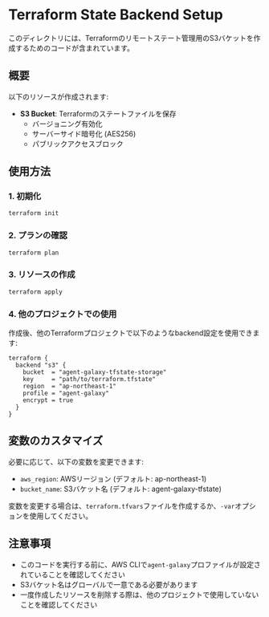 # Terraform State Backend Setup

このディレクトリには、Terraformのリモートステート管理用のS3バケットを作成するためのコードが含まれています。

## 概要

以下のリソースが作成されます:

- **S3 Bucket**: Terraformのステートファイルを保存
  - バージョニング有効化
  - サーバーサイド暗号化 (AES256)
  - パブリックアクセスブロック

## 使用方法

### 1. 初期化

```bash
terraform init
```

### 2. プランの確認

```bash
terraform plan
```

### 3. リソースの作成

```bash
terraform apply
```

### 4. 他のプロジェクトでの使用

作成後、他のTerraformプロジェクトで以下のようなbackend設定を使用できます:

```hcl
terraform {
  backend "s3" {
    bucket  = "agent-galaxy-tfstate-storage"
    key     = "path/to/terraform.tfstate"
    region  = "ap-northeast-1"
    profile = "agent-galaxy"
    encrypt = true
  }
}
```

## 変数のカスタマイズ

必要に応じて、以下の変数を変更できます:

- `aws_region`: AWSリージョン (デフォルト: ap-northeast-1)
- `bucket_name`: S3バケット名 (デフォルト: agent-galaxy-tfstate)

変数を変更する場合は、`terraform.tfvars`ファイルを作成するか、`-var`オプションを使用してください。

## 注意事項

- このコードを実行する前に、AWS CLIで`agent-galaxy`プロファイルが設定されていることを確認してください
- S3バケット名はグローバルで一意である必要があります
- 一度作成したリソースを削除する際は、他のプロジェクトで使用していないことを確認してください
